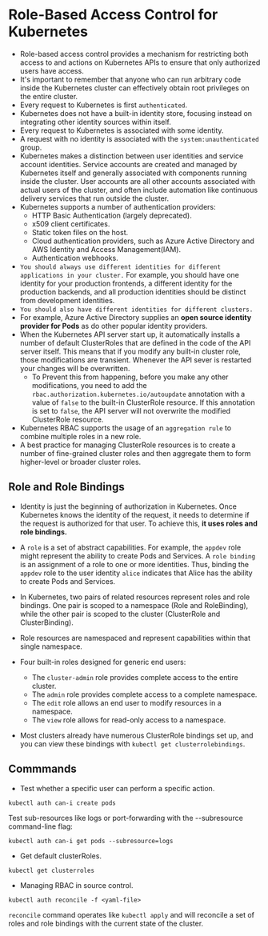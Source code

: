 # Role-Based Access Control for Kubernetes

- Role-based access control provides a mechanism for restricting both access to and actions on Kubernetes APIs to
  ensure that only authorized users have access.
- It's important to remember that anyone who can run arbitrary code inside the Kubernetes cluster can effectively obtain
  root privileges on the entire cluster.
- Every request to Kubernetes is first ```authenticated```.
- Kubernetes does not have a built-in identity store, focusing instead on integrating other identity sources within itself.
- Every request to Kubernetes is associated with some identity.
- A request with no identity is associated with the ```system:unauthenticated``` group.
- Kubernetes makes a distinction between user identities and service account identities. Service accounts are 
  created and managed by Kubernetes itself and generally associated with components running inside the cluster.
  User accounts are all other accounts associated with actual users of the cluster, and often include automation
  like continuous delivery services that run outside the cluster.
- Kubernetes supports a number of authentication providers:
  - HTTP Basic Authentication (largely deprecated).
  - x509 client certificates.
  - Static token files on the host.
  - Cloud authentication providers, such as Azure Active Directory and AWS Identity and Access Management(IAM).
  - Authentication webhooks.
- ```You should always use different identities for different applications in your cluster.``` For example, you 
  should have one identity for your production frontends, a different identity for the production backends, and all
  production identities should be distinct from development identities.
- ```You should also have different identities for different clusters.```
- For example, Azure Active Directory supplies an **open source identity provider for Pods** as do other popular identity
  providers.
- When the Kubernetes API server start up, it automatically installs a number of default ClusterRoles that are defined
  in the code of the API server itself. This means that if you modify any built-in cluster role, those modifications
  are transient. Whenever the API sever is restarted your changes will be overwritten.
  - To Prevent this from happening, before you make any other modifications, you need to add the ```rbac.authorization.kubernetes.io/autoupdate```
    annotation with a value of ```false``` to the built-in ClusterRole resource. If this annotation is set to ```false```,
    the API server will not overwrite the modified ClusterRole resource.
- Kubernetes RBAC supports the usage of an ```aggregation rule``` to combine multiple roles in a new role.
- A best practice for managing ClusterRole resources is to create a number of fine-grained cluster roles and then
  aggregate them to form higher-level or broader cluster roles.

## Role and Role Bindings

- Identity is just the beginning of authorization in Kubernetes. Once Kubernetes knows the identity of the request, it
  needs to determine if the request is authorized for that user. To achieve this, **it uses roles and role bindings.**
- A ```role``` is a set of abstract capabilities. For example, the ```appdev``` role might represent the ability to
  create Pods and Services. A ```role binding``` is an assignment of a role to one or more identities. Thus, binding
  the ```appdev``` role to the user identity ```alice``` indicates that Alice has the ability to create Pods and Services.
- In Kubernetes, two pairs of related resources represent roles and role bindings. One pair is scoped to a 
  namespace (Role and RoleBinding), while the other pair is scoped to the cluster (ClusterRole and ClusterBinding).
- Role resources are namespaced and represent capabilities within that single namespace.
- Four built-in roles designed for generic end users:
  - The ```cluster-admin``` role provides complete access to the entire cluster.
  - The ```admin``` role provides complete access to a complete namespace.
  - The ```edit``` role allows an end user to modify resources in a namespace.
  - The ```view``` role allows for read-only access to a namespace.

- Most clusters already have numerous ClusterRole bindings set up, and you can view these bindings with
  ```kubectl get clusterrolebindings```.


## Commmands

- Test whether a specific user can perform a specific action.
```
kubectl auth can-i create pods
```
Test sub-resources like logs or port-forwarding with the --subresource command-line flag:
```
kubectl auth can-i get pods --subresource=logs
```

- Get default clusterRoles.
```
kubectl get clusterroles
```

- Managing RBAC in source control.
```
kubectl auth reconcile -f <yaml-file>
```
```reconcile``` command operates like ```kubectl apply``` and will reconcile a set of roles and role bindings with
the current state of the cluster.
